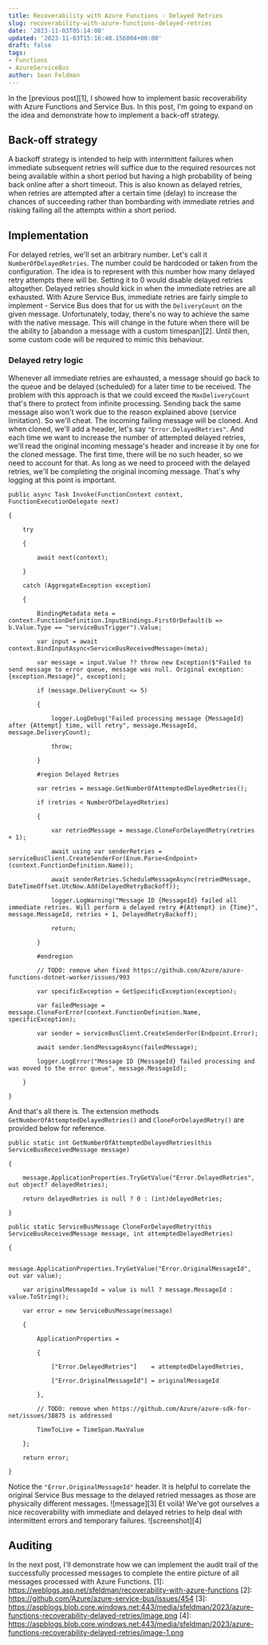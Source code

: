 ```yaml
---
title: Recoverability with Azure Functions - Delayed Retries
slug: recoverability-with-azure-functions-delayed-retries
date: '2023-11-03T05:14:00'
updated: '2023-11-03T15:16:40.156004+00:00'
draft: false
tags:
- Functions
- AzureServiceBus
author: Sean Feldman
---
```

In the [previous post][1], I showed how to implement basic recoverability with Azure Functions and Service Bus. In this post, I'm going to expand on the idea and demonstrate how to implement a back-off strategy.
## Back-off strategy
A backoff strategy is intended to help with intermittent failures when immediate subsequent retries will suffice due to the required resources not being available within a short period but having a high probability of being back online after a short timeout. This is also known as delayed retries, when retries are attempted after a certain time (delay) to increase the chances of succeeding rather than bombarding with immediate retries and risking failing all the attempts within a short period.
## Implementation
For delayed retries, we'll set an arbitrary number. Let's call it `NumberOfDelayedRetries`. The number could be hardcoded or taken from the configuration. The idea is to represent with this number how many delayed retry attempts there will be. Setting it to 0 would disable delayed retries altogether.
Delayed retries should kick in when the immediate retries are all exhausted. With Azure Service Bus, immediate retries are fairly simple to implement - Service Bus does that for us with the `DeliveryCount` on the given message. Unfortunately, today, there's no way to achieve the same with the native message. This will change in the future when there will be the ability to [abandon a message with a custom timespan][2]. Until then, some custom code will be required to mimic this behaviour.
### Delayed retry logic
Whenever all immediate retries are exhausted, a message should go back to the queue and be delayed (scheduled) for a later time to be received. The problem with this approach is that we could exceed the `MaxDeliveryCount` that's there to protect from infinite processing. Sending back the same message also won't work due to the reason explained above (service limitation). So we'll cheat.
The incoming failing message will be cloned. And when cloned, we'll add a header, let's say `"Error.DelayedRetries"`. And each time we want to increase the number of attempted delayed retries, we'll read the original incoming message's header and increase it by one for the cloned message. The first time, there will be no such header, so we need to account for that. As long as we need to proceed with the delayed retries, we'll be completing the original incoming message. That's why logging at this point is important.
```
public async Task Invoke(FunctionContext context, FunctionExecutionDelegate next)
{
	try
	{
		await next(context);
	}
	catch (AggregateException exception)
	{
		BindingMetadata meta = context.FunctionDefinition.InputBindings.FirstOrDefault(b => b.Value.Type == "serviceBusTrigger").Value;
		var input = await context.BindInputAsync<ServiceBusReceivedMessage>(meta);
		var message = input.Value ?? throw new Exception($"Failed to send message to error queue, message was null. Original exception: {exception.Message}", exception);
		if (message.DeliveryCount <= 5)
		{
			logger.LogDebug("Failed processing message {MessageId} after {Attempt} time, will retry", message.MessageId, message.DeliveryCount);
			throw;
		}
		#region Delayed Retries
		var retries = message.GetNumberOfAttemptedDelayedRetries();
		if (retries < NumberOfDelayedRetries)
		{
			var retriedMessage = message.CloneForDelayedRetry(retries + 1);
			await using var senderRetries = serviceBusClient.CreateSenderFor(Enum.Parse<Endpoint>(context.FunctionDefinition.Name));
			await senderRetries.ScheduleMessageAsync(retriedMessage, DateTimeOffset.UtcNow.Add(DelayedRetryBackoff));
			logger.LogWarning("Message ID {MessageId} failed all immediate retries. Will perform a delayed retry #{Attempt} in {Time}", message.MessageId, retries + 1, DelayedRetryBackoff);
			return;
		}
		#endregion
		// TODO: remove when fixed https://github.com/Azure/azure-functions-dotnet-worker/issues/993
		var specificException = GetSpecificException(exception);
		var failedMessage = message.CloneForError(context.FunctionDefinition.Name, specificException);
		var sender = serviceBusClient.CreateSenderFor(Endpoint.Error);
		await sender.SendMessageAsync(failedMessage);
		logger.LogError("Message ID {MessageId} failed processing and was moved to the error queue", message.MessageId);
	}
}
```
And that's all there is. The extension methods `GetNumberOfAttemptedDelayedRetries()` and `CloneForDelayedRetry()` are provided below for reference.
```
public static int GetNumberOfAttemptedDelayedRetries(this ServiceBusReceivedMessage message)
{
	message.ApplicationProperties.TryGetValue("Error.DelayedRetries", out object? delayedRetries);
	return delayedRetries is null ? 0 : (int)delayedRetries;
}
public static ServiceBusMessage CloneForDelayedRetry(this ServiceBusReceivedMessage message, int attemptedDelayedRetries)
{
	message.ApplicationProperties.TryGetValue("Error.OriginalMessageId", out var value);
	var originalMessageId = value is null ? message.MessageId : value.ToString();
	var error = new ServiceBusMessage(message)
	{
		ApplicationProperties =
		{
			["Error.DelayedRetries"]    = attemptedDelayedRetries,
			["Error.OriginalMessageId"] = originalMessageId
		},
		// TODO: remove when https://github.com/Azure/azure-sdk-for-net/issues/38875 is addressed
		TimeToLive = TimeSpan.MaxValue
	};
	return error;
}
```
Notice the `"Error.OriginalMessageId"` header. It is helpful to correlate the original Service Bus message to the delayed retried messages as those are physically different messages.
![message][3]
Et voilà! We've got ourselves a nice recoverability with immediate and delayed retries to help deal with intermittent errors and temporary failures.
![screenshot][4]
## Auditing
In the next post, I'll demonstrate how we can implement the audit trail of the successfully processed messages to complete the entire picture of all messages processed with Azure Functions.
[1]: https://weblogs.asp.net/sfeldman/recoverability-with-azure-functions
[2]: https://github.com/Azure/azure-service-bus/issues/454
[3]: https://aspblogs.blob.core.windows.net:443/media/sfeldman/2023/azure-functions-recoverability-delayed-retries/image.png
[4]: https://aspblogs.blob.core.windows.net:443/media/sfeldman/2023/azure-functions-recoverability-delayed-retries/image-1.png
